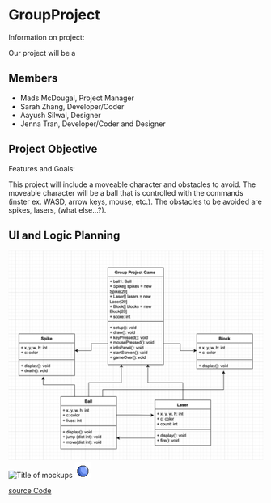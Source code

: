# GroupProject
Information on project:

Our project will be a 

## Members
* Mads McDougal, Project Manager
* Sarah Zhang, Developer/Coder
* Aayush Silwal, Designer
* Jenna Tran, Developer/Coder and Designer

## Project Objective
Features and Goals:

This project will include a moveable character and obstacles to avoid. The moveable character will be a ball that is controlled with the commands (inster ex. WASD, arrow keys, mouse, etc.). The obstacles to be avoided are spikes, lasers, (what else...?).


## UI and Logic Planning
![Class Diagram](https://github.com/olmpyia/GroupProject/blob/main/images/UI.png?raw=true)
![Title of mockups](url)
![character sprites](https://github.com/olmpyia/GroupProject/blob/main/images/Ball.png?raw=true)


[source Code]()
